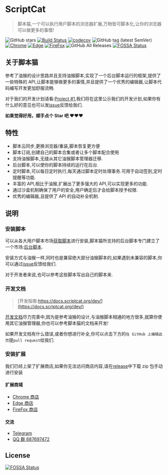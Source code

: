 # ScriptCat

> 脚本猫,一个可以执行用户脚本的浏览器扩展,万物皆可脚本化,让你的浏览器可以做更多的事情!

![GitHub stars](https://img.shields.io/github/stars/scriptscat/scriptcat.svg)
[![Build Status](https://github.com/scriptscat/scriptcat/workflows/build/badge.svg)](https://github.com/scriptscat/scriptcat)
[![codecov](https://codecov.io/gh/scriptscat/scriptcat/branch/main/graph/badge.svg?token=G1A6ZGDQTY)](https://codecov.io/gh/scriptscat/scriptcat)
![GitHub tag (latest SemVer)](https://img.shields.io/github/tag/scriptscat/scriptcat.svg?label=version)
[![Chrome](https://img.shields.io/badge/chrome-sucess-brightgreen?logo=google%20chrome)](https://chrome.google.com/webstore/detail/scriptcat/ndcooeababalnlpkfedmmbbbgkljhpjf)
[![Edge](https://img.shields.io/badge/edge-sucess-brightgreen?logo=microsoft%20edge)](https://microsoftedge.microsoft.com/addons/detail/scriptcat/liilgpjgabokdklappibcjfablkpcekh)
[![FireFox](https://img.shields.io/badge/firefox-sucess-brightgreen?logo=firefox)](https://addons.mozilla.org/zh-CN/firefox/addon/scriptcat/)
![GitHub All Releases](https://img.shields.io/github/downloads/scriptscat/scriptcat/total)
[![FOSSA Status](https://app.fossa.com/api/projects/git%2Bgithub.com%2Fscriptscat%2Fscriptcat.svg?type=shield)](https://app.fossa.com/projects/git%2Bgithub.com%2Fscriptscat%2Fscriptcat?ref=badge_shield)

## 关于脚本猫

参考了油猴的设计思路并且支持油猴脚本,实现了一个后台脚本运行的框架,提供了一些特殊的 API,让脚本能够做更多的事情,并且提供了一个优秀的编辑器,让脚本代码编写开发更加舒服流畅.

对于我们的开发计划请看:[Project #1](https://github.com/scriptscat/scriptcat/projects/1),我们将在这里公示我们的开发计划,如果你有什么好的意见也可以发[issue](https://github.com/scriptscat/scriptcat/issues)反馈给我们.

**如果觉得好用，顺手点个 Star 吧 ❤❤❤**

## 特性

- 脚本云同步,更换浏览器/重装,脚本恢复更方便
- 脚本订阅,创建自己的脚本合集或者让多个脚本配合使用
- 支持油猴脚本,无缝从其它油猴脚本管理器迁移.
- 后台脚本,可以使你的脚本持续的运行在后台.
- 定时脚本,可以每日定时执行,每天通过脚本定时处理事务.可用于自动签到,定时提醒等功能.
- 丰富的 API,相比于油猴,扩展出了更多强大的 API,可以实现更多的功能.
- 通过沙盒机制确保了用户的安全,用户确定后才会给脚本授予权限.
- 优秀的编辑器,且提供了 API 的自动补全机制.

## 说明

### 安装脚本

可以从各大用户脚本市场[获取脚本](https://docs.scriptcat.org/use/#%E8%8E%B7%E5%8F%96%E8%84%9A%E6%9C%AC)进行安装,脚本猫所支持的后台脚本专门建立了一个市场:[后台脚本](https://bbs.tampermonkey.net.cn/forum-68-1.html).

安装方式与油猴一样,同时也是兼容绝大部分油猴脚本的,如果遇到未兼容的脚本,你可以通过[issue](https://github.com/scriptscat/scriptcat/issues)反馈给我们.

对于开发者来说,也可以参考这些脚本写出自己的脚本来.

### 开发文档

> [开发指南:https://docs.scriptcat.org/dev/](https://docs.scriptcat.org/dev/)

[开发文档](https://docs.scriptcat.org/dev/)尽力完善中,因为是参考油猴的设计,与油猴脚本相通的地方很多,就算你使用其它油猴管理器,你也可以参考脚本猫的文档来开发\!

如果开发文档有什么错误,或者你想进行补全,你可以点击下方的`在 GitHub 上编辑此页`提`pull request`给我们.

### 安装扩展

我们已经上架了扩展商店,如果你无法访问商店内容,请在[release](https://github.com/scriptscat/scriptcat/releases)中下载 zip 包手动进行安装

#### 扩展商城

- [Chrome 商店](https://chrome.google.com/webstore/detail/scriptcat/ndcooeababalnlpkfedmmbbbgkljhpjf)
- [Edge 商店](https://microsoftedge.microsoft.com/addons/detail/scriptcat/liilgpjgabokdklappibcjfablkpcekh)
- [FireFox 商店](https://addons.mozilla.org/zh-CN/firefox/addon/scriptcat/)

#### 交流

- [Telegram](https://t.me/scriptscat)
- [QQ 群 887697472](https://jq.qq.com/?_wv=1027&k=3qXMfJ92)


## License
[![FOSSA Status](https://app.fossa.com/api/projects/git%2Bgithub.com%2Fscriptscat%2Fscriptcat.svg?type=large)](https://app.fossa.com/projects/git%2Bgithub.com%2Fscriptscat%2Fscriptcat?ref=badge_large)